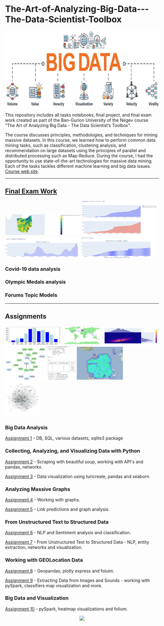 # The-Art-of-Analyzing-Big-Data---The-Data-Scientist-Toolbox

<p align="center">
<img src="Media/Screenshot 2022-09-19 174124.png"  width="753" height="250">
</p>


This repository includes all tasks notebooks, final project, and final exam work created as part of the Ben-Gurion University of the Negev course "The Art of Analyzing Big Data - The Data Scientist’s Toolbox". 

The course discusses principles, methodologies, and techniques for mining massive datasets. In this course, we learned how to perform common data mining tasks, such as classification, clustering analysis, and recommendation on large datasets using the principles of parallel and distributed processing such as Map-Reduce. During the course, I had the opportunity to use state-of-the-art technologies for massive data mining. Each of the tasks tackles different machine learning and big data issues. [Course web site](https://data4goodlab.github.io/lectures.html).

---
## [Final Exam Work](Covid-19_olympics_and_topic_models/Data_Science_Final_Exam.ipynb)

<p float="left">
  <img src="Media/Screenshot 2022-09-19 181408.png" width=49% />
  <img src="Media/final_2.png" width=49% />
  <img src="Media/final_3.png" width=48% />
  <img src="Media/final.png" width=49% /> 
</p>

### Covid-19 data analysis 
### Olympic Medals analysis
### Forums Topic Models

---
## Assignments
<p float="left">
  <img src="Media/ass1.png" width=36% />
  <img src="Media/ass8.png" width=26% />
  <img src="Media/ass10.png" width=36% /> 
  <img src="Media/ass7_2.png" width=26% />
  <img src="Media/ass6.png" width=19% /> 
  <img src="Media/ass8_2.png" width=30% />
  <img src="Media/ass4_2.png" width=23% />
</p>


### Big Data Analysis
[Assignment 1](Assignments/Data_Sceince_HW_1.ipynb) - DB, SQL, various datasets, sqlite3 package

### Collecting, Analyzing, and Visualizing Data with Python
[Assignment 2](Assignments/Data_Sceince_HW_2.ipynb) - Scraping with beautiful soup, working with API's and pandas, networkx.

[Assignment 3](Assignments/Data_Sceince_HW_3.ipynb) - Data visualization using turicreate, pandas and seaborn.

### Analyzing Massive Graphs
[Assignment 4](Assignments/Data_Sceince_HW_4.ipynb) - Working with graphs.

[Assignment 5](Assignments/Data_Sceince_HW_5.ipynb) - Link predictions and graph analysis.

### From Unstructured Text to Structured Data
[Assignment 6](Assignments/Data_Sceince_HW_6.ipynb) - NLP and Sentiment analysis and classification.

[Assignment 7](Assignments/Data_Sceince_HW_7.ipynb) - From Unstructured Text to Structured Data - NLP, entity extraction, networks and visualization.

### Working with GEOLocation Data
[Assignment 8](Assignments/Data_Sceince_HW_8.ipynb) - Geopandas, plotly express and foluim.

[Assignment 9](Assignments/Data_Sceince_HW_9.ipynb) - Extracting Data from Images and Sounds - working with pySpark, classifiers map visualization and more.


### Big Data and Visualization
[Assignment 10](Assignments/Data_Sceince_HW_10.ipynb) - pySpark, heatmap visualizations and folium.


<!--- 
<p align="left">
<img src="Media/ass2.png" width="300" height="280">
</p>
--->

<p align="center">
<img src="https://in.bgu.ac.il/marketing/DocLib/Pages/graphics/heb-en-arabic-logo-small.png">
</p>
